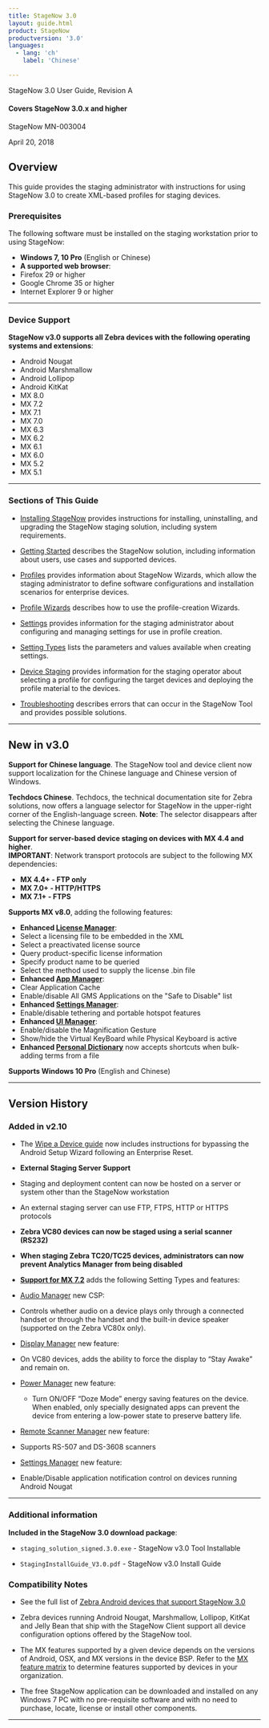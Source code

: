 ```yaml
---
title: StageNow 3.0
layout: guide.html
product: StageNow
productversion: '3.0'
languages:
  - lang: 'ch'
	label: 'Chinese'

---
```


StageNow 3.0 User Guide, Revision A
#### Covers StageNow 3.0.x and higher

StageNow MN-003004 

April 20, 2018

## Overview

This guide provides the staging administrator with instructions for using StageNow 3.0 to create XML-based profiles for staging devices.

### Prerequisites
The following software must be installed on the staging workstation prior to using StageNow:

* **Windows 7, 10 Pro** (English or Chinese)
* **A supported web browser**:
 * Firefox 29 or higher
 * Google Chrome 35 or higher 
 * Internet Explorer 9 or higher

-----

### Device Support

**StageNow v3.0 supports all Zebra devices with the following operating systems and extensions**: 

* Android Nougat
* Android Marshmallow
* Android Lollipop
* Android KitKat
* MX 8.0
* MX 7.2
* MX 7.1
* MX 7.0
* MX 6.3
* MX 6.2
* MX 6.1
* MX 6.0
* MX 5.2
* MX 5.1

-----

### Sections of This Guide

* [Installing StageNow](../installing) provides instructions for installing, uninstalling, and upgrading the StageNow staging solution, including system requirements.

* [Getting Started](../gettingstarted) describes the StageNow solution, including information about users, use cases and supported devices.

* [Profiles](../stagingprofiles) provides information about StageNow Wizards, which allow the staging administrator to define software configurations and installation scenarios for enterprise devices.

* [Profile Wizards](../ProfileWizards) describes how to use the profile-creation Wizards.

* [Settings](../settingconfig) provides information for the staging administrator about configuring and managing settings for use in profile creation.

* [Setting Types](../settingtypes) lists the parameters and values available when creating settings.

* [Device Staging](../stageclient) provides information for the staging operator about selecting a profile for configuring the target devices and deploying the profile material to the devices.

* [Troubleshooting](../troubleshooting) describes errors that can occur in the StageNow Tool and provides possible solutions.

-----

## New in v3.0

**Support for Chinese language**. The StageNow tool and device client now support localization for the Chinese language and Chinese version of Windows. 

**Techdocs Chinese**. Techdocs, the technical documentation site for Zebra solutions, now offers a language selector for StageNow in the upper-right corner of the English-language screen. **Note**: The selector disappears after selecting the Chinese language. 

**Support for server-based device staging on devices with MX 4.4 and higher**.<br>
**IMPORTANT**: Network transport protocols are subject to the following MX dependencies: 
* **MX 4.4+ - FTP only**
* **MX 7.0+ - HTTP/HTTPS** 
* **MX 7.1+ - FTPS**

**Supports MX v8.0**, adding the following features:
* **Enhanced [License Manager](../csp/license)**: 
 * Select a licensing file to be embedded in the XML
 * Select a preactivated license source 
 * Query product-specific license information
 * Specify product name to be queried
 * Select the method used to supply the license .bin file
* **Enhanced [App Manager](../csp/app)**:  
 * Clear Application Cache 
 * Enable/disable All GMS Applications on the "Safe to Disable" list
* **Enhanced [Settings Manager](../csp/settingsmgr)**: 
 * Enable/disable tethering and portable hotspot features
* **Enhanced [UI Manager](../csp/ui)**:
 * Enable/disable the Magnification Gesture
 * Show/hide the Virtual KeyBoard while Physical Keyboard is active
* **Enhanced [Personal Dictionary](../csp/personaldictionary)** now accepts shortcuts when bulk-adding terms from a file

**Supports Windows 10 Pro** (English and Chinese)

-----

## Version History

### Added in v2.10

* The [Wipe a Device guide](../Profiles/wipedevice) now includes instructions for bypassing the Android Setup Wizard following an Enterprise Reset. 

* **External Staging Server Support**
 * Staging and deployment content can now be hosted on a server or system other than the StageNow workstation
 * An external staging server can use FTP, FTPS, HTTP or HTTPS protocols 

* **Zebra VC80 devices can now be staged using a serial scanner (RS232)**

* **When staging Zebra TC20/TC25 devices, administrators can now prevent Analytics Manager from being disabled**

* **[Support for MX 7.2](../stagingprofiles/#mx6xselection)** adds the following Setting Types and features:

* [Audio Manager](../csp/audiomgr) new CSP:
 * Controls whether audio on a device plays only through a connected handset or through the handset and the built-in device speaker (supported on the Zebra VC80x only).
* [Display Manager](../csp/display) new feature:
 * On VC80 devices, adds the ability to force the display to “Stay Awake” and remain on.
* [Power Manager](../csp/power) new feature:
	* Turn ON/OFF “Doze Mode” energy saving features on the device. When enabled, only specially designated apps can prevent the device from entering a low-power state to preserve battery life. 
* [Remote Scanner Manager](../csp/rsm) new feature:
 * Supports RS-507 and DS-3608 scanners
* [Settings Manager](../csp/settingsmgr) new feature:
 * Enable/Disable application notification control on devices running Android Nougat

-----

### Additional information

**Included in the StageNow 3.0 download package**: 

* `staging_solution_signed.3.0.exe` - StageNow v3.0 Tool Installable 

* `StagingInstallGuide_V3.0.pdf` - StageNow v3.0 Install Guide 

### Compatibility Notes
 
* See the full list of [Zebra Android devices that support StageNow 3.0](http://techdocs.zebra.com/stagenow/3-0/gettingstarted/)

* Zebra devices running Android Nougat, Marshmallow, Lollipop, KitKat and Jelly Bean that ship with the StageNow Client support all device configuration options offered by the StageNow tool.

* The MX features supported by a given device depends on the versions of Android, OSX, and MX versions in the device BSP. Refer to the [MX feature matrix](http://techdocs.zebra.com/mx/compatibility/) to determine features supported by devices in your organization.    
 
* The free StageNow application can be downloaded and installed on any Windows 7 PC with no pre-requisite software and with no need to purchase, locate, license or install other components. 

-----

